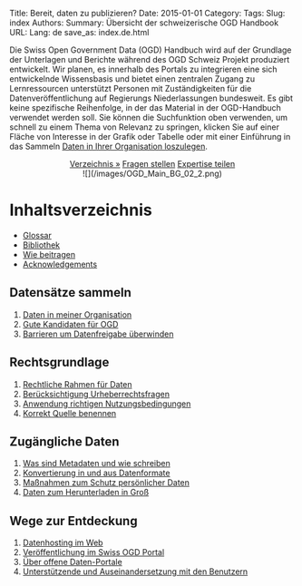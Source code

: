 Title: Bereit, daten zu publizieren?
Date: 2015-01-01
Category:
Tags:
Slug: index
Authors:
Summary: Übersicht der schweizerische OGD Handbook
URL:
Lang: de
save_as: index.de.html


Die Swiss Open Government Data (OGD) Handbuch wird auf der Grundlage der Unterlagen und Berichte während des OGD Schweiz Projekt produziert entwickelt. Wir planen, es innerhalb des Portals zu integrieren eine sich entwickelnde Wissensbasis und bietet einen zentralen Zugang zu Lernressourcen unterstützt Personen mit Zuständigkeiten für die Datenveröffentlichung auf Regierungs Niederlassungen bundesweit.
Es gibt keine spezifische Reihenfolge, in der das Material in der OGD-Handbuch verwendet werden soll. Sie können die Suchfunktion oben verwenden, um schnell zu einem Thema von Relevanz zu springen, klicken Sie auf einer Fläche von Interesse in der Grafik oder Tabelle oder mit einer Einführung in das Sammeln [Daten in Ihrer Organisation loszulegen](/handbook/inventory).

<center>
<a class="btn btn-primary btn-large" href="#contents">Verzeichnis »</a>
<a class="btn btn-success" href="/en/contact" role="button">Fragen stellen</a>
<a class="btn btn-info btn-large" href="http://www.ogdhandbook.ch#survey">Expertise teilen</a>
</center>

<center>
![](/images/OGD_Main_BG_02_2.png)
</center>

<a name="contents"></a>
# <i class="fa fa-book fa-sm" style="font-size: 1em; color:#009688"></i> Inhaltsverzeichnis

- [Glossar](/handbook/glossary)
- [Bibliothek](/library/references)
- [Wie beitragen](pages/howto)
- [Acknowledgements](pages/thanks)

## Datensätze sammeln

1. [Daten in meiner Organisation](/handbook/inventory)
1. [Gute Kandidaten für OGD](/handbook/criteria)
1. [Barrieren um Datenfreigabe überwinden](/handbook/barriers)

## Rechtsgrundlage

1. [Rechtliche Rahmen für Daten](/handbook/legal)
1. [Berücksichtigung Urheberrechtsfragen](/handbook/copyright)
1. [Anwendung richtigen Nutzungsbedingungen](/handbook/terms)
1. [Korrekt Quelle benennen](/handbook/attribution)

## Zugängliche Daten

1. [Was sind Metadaten und wie schreiben](/handbook/metadata)
1. [Konvertierung in und aus Datenformate](/handbook/formats)
1. [Maßnahmen zum Schutz persönlicher Daten](/handbook/privacy)
1. [Daten zum Herunterladen in Groß](/handbook/bulk)

## Wege zur Entdeckung

1. [Datenhosting im Web](/handbook/hosting)
1. [Veröffentlichung im Swiss OGD Portal](/handbook/ch-ogd)
1. [Über offene Daten-Portale](/handbook/ogd-portals)
1. [Unterstützende und Auseinandersetzung mit den Benutzern](/handbook/support)
